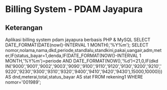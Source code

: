 # Billing System - PDAM Jayapura
## Keterangan
Aplikasi billing system pdam jayapura berbasis PHP & MySQL
SELECT DATE_FORMAT(DATE(now()-INTERVAL 1 MONTH),'%Y%m');
SELECT nomor,nolama,nama,dkd,periode,standlalu,standkini,pakai,uangair,adm,meter,IF(status_bayar=1,denda,IF(DATE_FORMAT(NOW()-INTERVAL 1 MONTH,'%Y%m')=periode AND DATE_FORMAT(NOW(),'%d')<21,0,IF(dkd IN('9000','9001','9002','9003','9090','9100','9110','9120','9130','9200','9210','9220','9230','9300','9310','9320','9400','9410','9420','9430'),15000,10000)))AS dnd,meterai,total,status_bayar AS stat FROM rekening1 WHERE nomor='001989';

